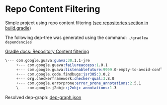 # Repo Content Filtering

Simple project using repo content filtering ([see repositories section in build.gradle](./build.gradle))

The following dep-tree was generated using the command: `./gradlew dependencies`

[Gradle docs: Repository Content filtering](https://docs.gradle.org/current/userguide/declaring_repositories.html#sec:repository-content-filtering)

```s
\--- com.google.guava:guava:30.1.1-jre
     +--- com.google.guava:failureaccess:1.0.1
     +--- com.google.guava:listenablefuture:9999.0-empty-to-avoid-conflict-with-guava
     +--- com.google.code.findbugs:jsr305:3.0.2
     +--- org.checkerframework:checker-qual:3.8.0
     +--- com.google.errorprone:error_prone_annotations:2.5.1
     \--- com.google.j2objc:j2objc-annotations:1.3
```

Resolved dep-graph: [dep-graph.json](./dep-graph.json)
